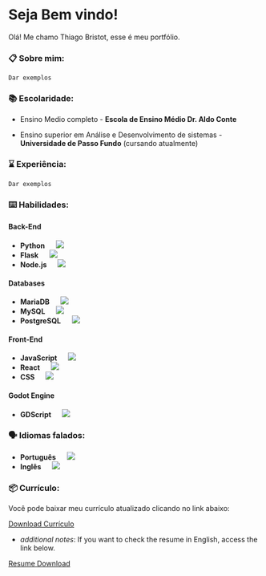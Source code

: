 # Seja Bem vindo!

Olá! Me chamo Thiago Bristot, esse é meu portfólio.

### 📋 Sobre mim:



```
Dar exemplos
```

### 📚 Escolaridade:

- Ensino Medio completo - __Escola de Ensino Médio Dr. Aldo Conte__ 

- Ensino superior em Análise e Desenvolvimento de sistemas - __Universidade de Passo Fundo__ (cursando atualmente)

### ⌛ Experiência:


```
Dar exemplos
```

### ⌨️ Habilidades:

#### Back-End
- **Python** &emsp; ![](https://geps.dev/progress/75)
- **Flask** &emsp; ![](https://geps.dev/progress/70)
- **Node.js** &emsp; ![](https://geps.dev/progress/55)

#### Databases
- **MariaDB** &emsp; ![](https://geps.dev/progress/80)
- **MySQL** &emsp; ![](https://geps.dev/progress/75)
- **PostgreSQL** &emsp; ![](https://geps.dev/progress/60)

#### Front-End
- **JavaScript** &emsp; ![](https://geps.dev/progress/70)
- **React** &emsp; ![](https://geps.dev/progress/65)
- **CSS** &emsp; ![](https://geps.dev/progress/65)

#### Godot Engine
- **GDScript** &emsp; ![](https://geps.dev/progress/60)


### 🗣️ Idiomas falados:

- **Português** &emsp; ![](https://geps.dev/progress/95)
- **Inglês** &emsp; ![](https://geps.dev/progress/75)


### 📦 Currículo:

Você pode baixar meu currículo atualizado clicando no link abaixo:

[Download Currículo](docs/CurriculoN.pdf)

- *additional notes*: If you want to check the resume in English, access the link below.

[Resume Download](docs/CurriculoN.pdf)
